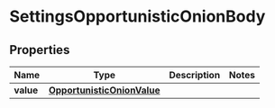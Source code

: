# SettingsOpportunisticOnionBody

## Properties
Name | Type | Description | Notes
------------ | ------------- | ------------- | -------------
**value** | [**OpportunisticOnionValue**](OpportunisticOnionValue.md) |  | 

